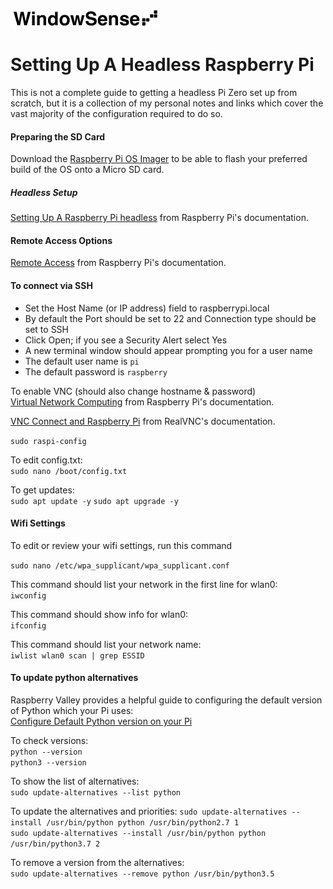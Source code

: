 ![Logo](Media/WIndowSense_logo_240.jpeg)

# Setting Up A Headless Raspberry Pi
This is not a complete guide to getting a headless Pi Zero set up from scratch, but it is 
a collection of my personal notes and links which cover the vast majority of the configuration required to do so.

#### Preparing the SD Card
Download the [Raspberry Pi OS Imager](https://www.raspberrypi.org/software/) to be able to flash
your preferred build of the OS onto a Micro SD card.

##### Headless Setup
[Setting Up A Raspberry Pi headless](https://www.raspberrypi.org/documentation/configuration/wireless/headless.md) from Raspberry Pi's documentation.

#### Remote Access Options
[Remote Access](https://www.raspberrypi.org/documentation/remote-access/README.md) from Raspberry Pi's documentation.

#### To connect via SSH

- Set the Host Name (or IP address) field to raspberrypi.local
- By default the Port should be set to 22 and Connection type should be set to SSH
- Click Open; if you see a Security Alert select Yes
- A new terminal window should appear prompting you for a user name
- The default user name is `pi`
- The default password is `raspberry`

To enable VNC (should also change hostname & password)  
[Virtual Network Computing](https://www.raspberrypi.org/documentation/remote-access/vnc/) from Raspberry Pi's documentation.

[VNC Connect and Raspberry Pi](https://help.realvnc.com/hc/en-us/articles/360002249917-VNC-Connect-and-Raspberry-Pi) from RealVNC's documentation.

`sudo raspi-config`

To edit config.txt:  
`sudo nano /boot/config.txt`

To get updates:  
`sudo apt update -y`
`sudo apt upgrade -y`

#### Wifi Settings
To edit or review your wifi settings, run this command

`sudo nano /etc/wpa_supplicant/wpa_supplicant.conf`

This command should list your network in the first line for wlan0:  
`iwconfig`

This command should show info for wlan0:  
`ifconfig`

This command should list your network name:  
`iwlist wlan0 scan | grep ESSID`

#### To update python alternatives  

Raspberry Valley provides a helpful guide to configuring the default version of 
Python which your Pi uses:  
[Configure Default Python version on your Pi](<https://raspberry-valley.azurewebsites.net/Python-Default-Version/>)

To check versions:  
`python --version`  
`python3 --version`

To show the list of alternatives:  
`sudo update-alternatives --list python`  

To update the alternatives and priorities:  `sudo update-alternatives --install /usr/bin/python python /usr/bin/python2.7 1`  
`sudo update-alternatives --install /usr/bin/python python /usr/bin/python3.7 2`  

To remove a version from the alternatives:  
`sudo update-alternatives --remove python /usr/bin/python3.5`  
